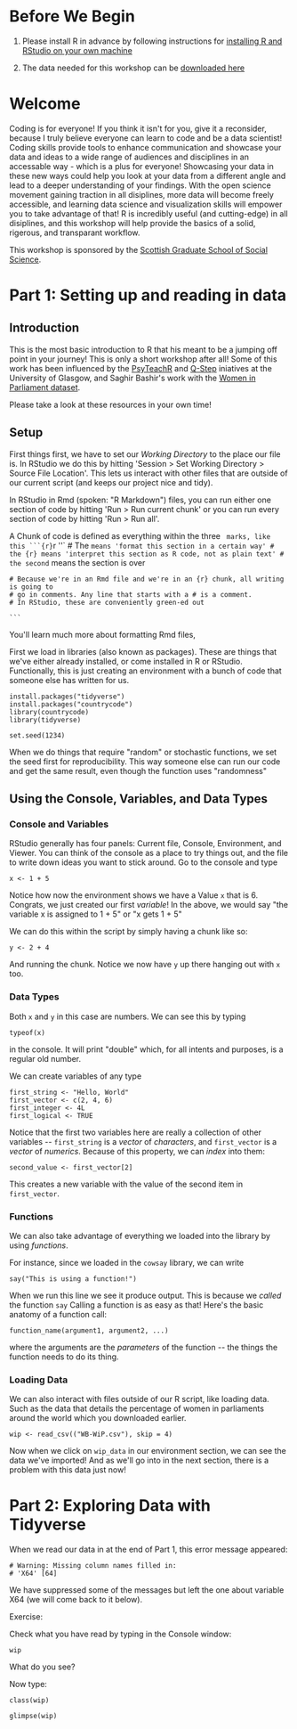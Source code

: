 # Before We Begin

1. Please install R in advance by following instructions for [installing R and RStudio on your own machine](https://rstudio-education.github.io/hopr/starting.html)

2. The data needed for this workshop can be [downloaded here](https://social.sgsss.ac.uk/groups/a-visual-introduction-to-r/files/)

# Welcome

Coding is for everyone! If you think it isn't for you, give it a reconsider, because I truly believe everyone can learn to code and be a data scientist! Coding skills provide tools to enhance communication and showcase your data and ideas to a wide range of audiences and disciplines in an accessable way - which is a plus for everyone! Showcasing your data in these new ways could help you look at your data from a different angle and lead to a deeper understanding of your findings. With the open science movement gaining traction in all disiplines, more data will become freely accessible, and learning data science and visualization skills will empower you to take advantage of that! R is incredibly useful (and cutting-edge) in all disiplines, and this workshop will help provide the basics of a solid, rigerous, and transparant workflow.

This workshop is sponsored by the [Scottish Graduate School of Social Science](https://www.sgsss.ac.uk/summer-school-2020/).


# Part 1: Setting up and reading in data

## Introduction

This is the most basic introduction to R that his meant to be a jumping off point in your journey! This is only a short workshop after all! Some of this work has been influenced by the [PsyTeachR](https://psyteachr.github.io/) and [Q-Step](https://www.gla.ac.uk/schools/socialpolitical/q-stepcentre/) iniatives at the University of Glasgow, and Saghir Bashir's work with the [Women in Parliament dataset](https://github.com/saghirb/WiP-tidyverse).

Please take a look at these resources in your own time!

## Setup

First things first, we have to set our *Working Directory* to the place our file is. In RStudio we do this by hitting 'Session > Set Working Directory > Source File Location'. This lets us interact with other files that are outside of our current script (and keeps our project nice and tidy).

In RStudio in Rmd (spoken: "R Markdown") files, you can run either one section of code by hitting 'Run > Run current chunk' or you can run every section of code by hitting 'Run > Run all'.

A Chunk of code is defined as everything within the three ` marks, like this
    ```{r}`r ''`
    # The ``` means 'format this section in a certain way'
    # the {r} means 'interpret this section as R code, not as plain text'
    # the second ``` means the section is over
    
    # Because we're in an Rmd file and we're in an {r} chunk, all writing is going to 
    # go in comments. Any line that starts with a # is a comment. 
    # In RStudio, these are conveniently green-ed out
    
    ```

You'll learn much more about formatting Rmd files, 

First we load in libraries (also known as packages). These are things that we've either already installed, or come installed in R or RStudio. Functionally, this is just creating an environment with a bunch of code that someone else has written for us. 

```{r}
install.packages("tidyverse")
install.packages("countrycode")
library(countrycode)
library(tidyverse)

set.seed(1234)
```
When we do things that require "random" or stochastic functions, we set the seed first for reproducibility. This way someone else can run our code and get the same result, even though the function uses "randomness"

## Using the Console, Variables, and Data Types

### Console and Variables
RStudio generally has four panels: Current file, Console, Environment, and Viewer. You can think of the console as a place to try things out, and the file to write down ideas you want to stick around. Go to the console and type 

```{r}
x <- 1 + 5
```
Notice how now the environment shows we have a Value `x` that is 6. Congrats, we just created our first  *variable*! 
In the above, we would say "the variable x is assigned to 1 + 5" or "x gets 1 + 5"

We can do this within the script by simply having a chunk like so: 
```{r}
y <- 2 + 4
```
And running the chunk. Notice we now have `y` up there hanging out with `x` too.


### Data Types

Both `x` and `y` in this case are numbers. We can see this by typing 
```{r}
typeof(x)
```
in the console. It will print "double" which, for all intents and purposes, is a regular old number.

We can create variables of any type
```{r}
first_string <- "Hello, World"
first_vector <- c(2, 4, 6)
first_integer <- 4L
first_logical <- TRUE
```

Notice that the first two variables here are really a collection of other variables -- 
`first_string` is a *vector* of *characters*, and `first_vector` is a *vector* of *numerics*. 
Because of this property, we can *index* into them:
```{r}
second_value <- first_vector[2]
```
This creates a new variable with the value of the second item in `first_vector`.

### Functions
We can also take advantage of everything we loaded into the library by using *functions*.

For instance, since we loaded in the `cowsay` library, we can write
```{r}
say("This is using a function!")
```

When we run this line we see it produce output. This is because we *called* the function `say`
Calling a function is as easy as that! Here's the basic anatomy of a function call:
  ```
function_name(argument1, argument2, ...)
```
where the arguments are the *parameters* of the function -- the things the function needs to do its thing. 

### Loading Data
We can also interact with files outside of our R script, like loading data. Such as the data that details the percentage of women in parliaments around the world which you downloaded earlier. 

```{r, echo=FALSE, message=FALSE}
wip <- read_csv(("WB-WiP.csv"), skip = 4) 
```
Now when we click on `wip_data` in our environment section, we can see the data we've imported! And as we'll go into in the next section, there is a problem with this data just now!

# Part 2: Exploring Data with Tidyverse

When we read our data in at the end of Part 1, this error message appeared: 

```{r}
# Warning: Missing column names filled in: 
# 'X64' [64]
```

We have suppressed some of the messages but left the one about variable X64 (we will come back to it below).

Exercise:

Check what you have read by typing in the Console window:
```{r}
wip
```

What do you see?

Now type:

```{r}
class(wip)

glimpse(wip)
```
